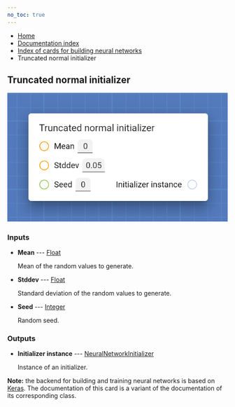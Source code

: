 ```yaml
---
no_toc: true
---
```


<ul class="breadcrumb">
    <li><a href="">Home</a></li>
    <li><a href="documentation">Documentation index</a></li>
    <li><a href="neural_network_cards/">Index of cards for building neural networks</a></li>
    <li>Truncated normal initializer</li>
</ul>

## Truncated normal initializer



!["Truncated normal initializer" card](assets/img/neural_network_cards/initializer_TruncatedNormal.png)


### Inputs


* **Mean** --- [Float](types/Float)

  Mean of the random values to generate.

* **Stddev** --- [Float](types/Float)

  Standard deviation of the random values to generate.

* **Seed** --- [Integer](types/Integer)

  Random seed.





### Outputs


* **Initializer instance** --- [NeuralNetworkInitializer](types/NeuralNetworkInitializer)

  Instance of an initializer.






**Note:** the backend for building and training neural networks is based on [Keras](https://keras.io/). The documentation of this card is a variant of the documentation of its corresponding class.